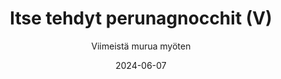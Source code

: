 ---
title: "Itse tehdyt perunagnocchit (V)"
image: "https://vegaanibotti.lauravuo.me/2024/06/2024-06-07_small.png"
date: 2024-06-07
receipt_url: "https://viimeistamuruamyoten.com/itse-tehdyt-perunagnocchit-v/"
author: "Viimeistä murua myöten"
---